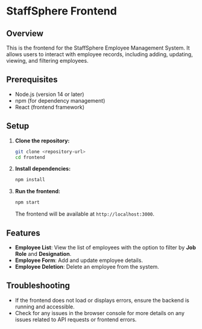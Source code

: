 # StaffSphere Frontend

## Overview
This is the frontend for the StaffSphere Employee Management System. It allows users to interact with employee records, including adding, updating, viewing, and filtering employees.

## Prerequisites
- Node.js (version 14 or later)
- npm (for dependency management)
- React (frontend framework)

## Setup
1. **Clone the repository:**
    ```bash
    git clone <repository-url>
    cd frontend
    ```

2. **Install dependencies:**
    ```bash
    npm install
    ```

3. **Run the frontend:**
    ```bash
    npm start
    ```
    The frontend will be available at `http://localhost:3000`.

## Features
- **Employee List**: View the list of employees with the option to filter by **Job Role** and **Designation**.
- **Employee Form**: Add and update employee details.
- **Employee Deletion**: Delete an employee from the system.

## Troubleshooting
- If the frontend does not load or displays errors, ensure the backend is running and accessible.
- Check for any issues in the browser console for more details on any issues related to API requests or frontend errors.

